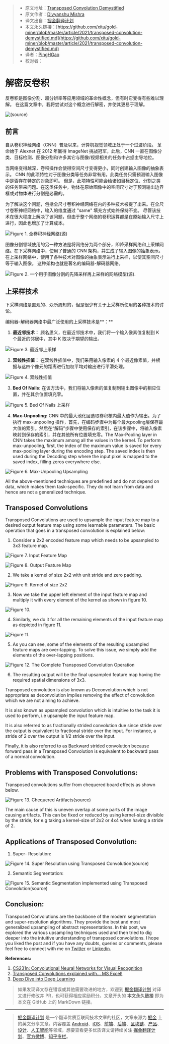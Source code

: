 > * 原文地址：[Transposed Convolution Demystified](https://towardsdatascience.com/transposed-convolution-demystified-84ca81b4baba)
> * 原文作者：[Divyanshu Mishra](https://medium.com/@mdivyanshu.ai)
> * 译文出自：[掘金翻译计划](https://github.com/xitu/gold-miner)
> * 本文永久链接：[https://github.com/xitu/gold-miner/blob/master/article/2021/transposed-convolution-demystified.md](https://github.com/xitu/gold-miner/blob/master/article/2021/transposed-convolution-demystified.md)
> * 译者：[PingHGao](https://github.com/PingHGao)
> * 校对者：

# 解密反卷积

反卷积是图像分割、超分辨率等应用领域的革命性概念，但有时它变得有些难以理解。 在这篇文章中，我将尝试对这个概念进行解密，并使其更易于理解。

![[(source](https://imgflip.com/memegenerator/7296870/Confused-Baby))](https://cdn-images-1.medium.com/max/2000/0*ilAQO9B3hm5waqqq)

## 前言

自从卷积神经网络（CNN）普及以来，计算机视觉领域正处于一个过渡阶段。 革命始于 Alexnet 在 2012 年赢得 ImageNet 挑战冠军，此后，CNN 一直在图像分类、目标检测、图像分割和许多其它与图像/视频相关的任务中占据主导地位。

当网络变得越深，卷积操作会使得空间尺寸变得更小，同时创建输入图像的抽象表示。 CNN 的此项特性对于图像分类等任务非常有用。此类任务只需预测输入图像中是否存在特定的对象即可。 但是，此项特性可能会给诸如目标定位、分割之类的任务带来问题。在这类任务中，物体在原始图像中的空间尺寸对于预测输出边界框或对物体进行分割是必需的。

为了解决这个问题，包括全尺寸卷积神经网络在内的多种技术被提了出来。在全尺寸卷积神经网络中，输入的维度通过 "same" 填充方式始终保持不变。 尽管该技术在很大程度上解决了该问题，但由于整个网络的卷积运算都是在原始输入尺寸上进行，因此也增加了计算成本。

![**Figure 1.** 全卷积神经网络([源](https://arxiv.org/abs/1411.4038))](https://cdn-images-1.medium.com/max/2000/0*jS2M_DNV6Z2YkhJ1.png)

图像分割领域使用的另一种方法是将网络分为两个部分，即降采样网络和上采样网络。在下采样网络中，使用了普通的 CNN 架构，并生成了输入图像的抽象表示。在上采样网络中，使用了各种技术对图像的抽象表示进行上采样，以使其空间尺寸等于输入图像。 这种架构也就是著名的编码器-解码器网络。

![**Figure 2**. 一个用于图像分割的先降采样再上采样的网络模型([源](https://arxiv.org/abs/1505.04366)).](https://cdn-images-1.medium.com/max/2000/0*t-FynrY2FJnaExY_.png)

## 上采样技术

下采样网络是直观的、众所周知的，但是很少有关于上采样所使用的各种技术的讨论。

编码器-解码器网络中最广泛使用的上采样技术是**：**

1. **最近邻技术：** 顾名思义，在最近邻技术中，我们将一个输入像素值复制到 K 个最近的邻居中，其中 K 取决于期望的输出。

![**Figure 3**. 最近邻上采样](https://cdn-images-1.medium.com/max/2000/0*0EJ025oepLbyi-Zd.png)

2. **双线性插值：** 在双线性插值中，我们采用输入像素的 4 个最近像素值，并根据与这四个像元的距离进行加权平均对输出进行平滑处理。

![**Figure 4.** 双线性插值](https://cdn-images-1.medium.com/max/2000/0*tWSnVE_JhDSZq8HQ)

3. **Bed Of Nails:** 在该方法中，我们将输入像素的值复制到输出图像中的相应位置，并在其余位置填充零。

![**Figure 5.** Bed Of Nails 上采样](https://cdn-images-1.medium.com/max/2000/1*LJAl2rkIfFTDRIQanIbfRQ.png)

4. **Max-Unpooling:** CNN 中的最大池化层选取卷积核内最大值作为输出。为了执行 max-unpooling 操作，首先，在编码步骤中为每个最大pooling层保存最大值的索引。然后在“解码”步骤中使用保存的索引，在该步骤中，将输入像素映射到保存的索引，并在其他所有位置填充零。The Max-Pooling layer in CNN takes the maximum among all the values in the kernel. To perform max-unpooling, first, the index of the maximum value is saved for every max-pooling layer during the encoding step. The saved index is then used during the Decoding step where the input pixel is mapped to the saved index, filling zeros everywhere else.

![**Figure 6.** Max-Unpooling Upsampling](https://cdn-images-1.medium.com/max/2018/1*Mog6cmBG4XzLa0IFbjZIaA.png)

All the above-mentioned techniques are predefined and do not depend on data, which makes them task-specific. They do not learn from data and hence are not a generalized technique.

## Transposed Convolutions

Transposed Convolutions are used to upsample the input feature map to a desired output feature map using some learnable parameters. 
The basic operation that goes in a transposed convolution is explained below:
1. Consider a 2x2 encoded feature map which needs to be upsampled to 3x3 feature map.

![**Figure 7.** Input Feature Map](https://cdn-images-1.medium.com/max/2000/1*BMJnnOKPhK8hoFP6sQ9edQ.png)

![**Figure 8.** Output Feature Map](https://cdn-images-1.medium.com/max/2000/1*VxtMdM-DsGwIa51GyDx-XQ.png)

2. We take a kernel of size 2x2 with unit stride and zero padding.

![**Figure 9.** Kernel of size 2x2](https://cdn-images-1.medium.com/max/2000/1*e6UnrcsFRaOidCq7mwJpTA.png)

3. Now we take the upper left element of the input feature map and multiply it with every element of the kernel as shown in figure 10.

![**Figure 10.**](https://cdn-images-1.medium.com/max/2000/1*7hVid7EAqCPkG6sEjHMI5w.png)

4. Similarly, we do it for all the remaining elements of the input feature map as depicted in figure 11.

![**Figure 11.**](https://cdn-images-1.medium.com/max/2000/1*yxBd_pCiEVVwEQFmc-Heog.png)

5. As you can see, some of the elements of the resulting upsampled feature maps are over-lapping. To solve this issue, we simply add the elements of the over-lapping positions.

![**Figure 12.** The Complete Transposed Convolution Operation](https://cdn-images-1.medium.com/max/2000/1*faRskFzI7GtvNCLNeCN8cg.png)

6. The resulting output will be the final upsampled feature map having the required spatial dimensions of 3x3.

Transposed convolution is also known as Deconvolution which is not appropriate as deconvolution implies removing the effect of convolution which we are not aiming to achieve.

It is also known as upsampled convolution which is intuitive to the task it is used to perform, i.e upsample the input feature map.

It is also referred to as fractionally strided convolution due since stride over the output is equivalent to fractional stride over the input. For instance, a stride of 2 over the output is 1/2 stride over the input.

Finally, it is also referred to as Backward strided convolution because forward pass in a Transposed Convolution is equivalent to backward pass of a normal convolution.

## Problems with Transposed Convolutions:

Transposed convolutions suffer from chequered board effects as shown below.

![**Figure 13.** Chequered Artifacts([source](https://distill.pub/2016/deconv-checkerboard/))](https://cdn-images-1.medium.com/max/2194/1*4Tsf3dlg7Wlhrt0D7k7osA.png)

The main cause of this is uneven overlap at some parts of the image causing artifacts. This can be fixed or reduced by using kernel-size divisible by the stride, for e.g taking a kernel-size of 2x2 or 4x4 when having a stride of 2.

## Applications of Transposed Convolution:

1. Super- Resolution:

![**Figure 14.** Super Resolution using Transposed Convolution([source](http://openaccess.thecvf.com/content_ECCV_2018/html/Seong-Jin_Park_SRFeat_Single_Image_ECCV_2018_paper.html))](https://cdn-images-1.medium.com/max/NaN/0*kIeyw3eMk-e1UchK.png)

2. Semantic Segmentation:

![**Figure 15.** Semantic Segmentation implemented using Transposed Convolution([source](https://thegradient.pub/semantic-segmentation/))](https://cdn-images-1.medium.com/max/2220/0*vk2xCr1r6ZaO7cYD.png)

## Conclusion:

Transposed Convolutions are the backbone of the modern segmentation and super-resolution algorithms. They provide the best and most generalized upsampling of abstract representations. In this post, we explored the various upsampling techniques used and then tried to dig deeper into the intuitive understanding of transposed convolutions. 
I hope you liked the post and if you have any doubts, queries or comments, please feel free to connect with me on [Twitter](https://twitter.com/Perceptron97) or [Linkedin](https://www.linkedin.com/in/divyanshu-mishra-ai/).

**References:**

1. [CS231n: Convolutional Neural Networks for Visual Recognition](https://www.youtube.com/watch?v=nDPWywWRIRo)
2. [Transposed Convolutions explained with… MS Excel!](https://medium.com/apache-mxnet/transposed-convolutions-explained-with-ms-excel-52d13030c7e8)
3. [Deep Dive into Deep Learning](http://d2l.ai/chapter_computer-vision/transposed-conv.html)

> 如果发现译文存在错误或其他需要改进的地方，欢迎到 [掘金翻译计划](https://github.com/xitu/gold-miner) 对译文进行修改并 PR，也可获得相应奖励积分。文章开头的 **本文永久链接** 即为本文在 GitHub 上的 MarkDown 链接。

---

> [掘金翻译计划](https://github.com/xitu/gold-miner) 是一个翻译优质互联网技术文章的社区，文章来源为 [掘金](https://juejin.im) 上的英文分享文章。内容覆盖 [Android](https://github.com/xitu/gold-miner#android)、[iOS](https://github.com/xitu/gold-miner#ios)、[前端](https://github.com/xitu/gold-miner#前端)、[后端](https://github.com/xitu/gold-miner#后端)、[区块链](https://github.com/xitu/gold-miner#区块链)、[产品](https://github.com/xitu/gold-miner#产品)、[设计](https://github.com/xitu/gold-miner#设计)、[人工智能](https://github.com/xitu/gold-miner#人工智能)等领域，想要查看更多优质译文请持续关注 [掘金翻译计划](https://github.com/xitu/gold-miner)、[官方微博](http://weibo.com/juejinfanyi)、[知乎专栏](https://zhuanlan.zhihu.com/juejinfanyi)。
